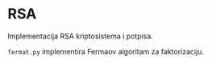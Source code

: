 # RSA

Implementacija RSA kriptosistema i potpisa.

`fermat.py` implementira Fermaov algoritam za faktorizaciju.

